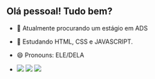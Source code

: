 ## Olá pessoal! Tudo bem?

- 🔭 Atualmente procurando um estágio em ADS
- 🌱 Estudando HTML, CSS e JAVASCRIPT.
- 😄 Pronouns: ELE/DELA

- <div> 
  <a href="https://instagram.com/o.mosha_" target="_blank"><img src="https://img.shields.io/badge/-Instagram-%23E4405F?style=for-the-badge&logo=instagram&logoColor=white" target="_blank"></a>
  <a href = "mailto:moiseisfelipi@gmail.com"><img src="https://img.shields.io/badge/-Gmail-%23333?style=for-the-badge&logo=gmail&logoColor=white" target="_blank"></a>
  <a href="https://www.linkedin.com/in/moisés-filipe-telis-de-lima-568412297" target="_blank"><img src="https://img.shields.io/badge/-LinkedIn-%230077B5?style=for-the-badge&logo=linkedin&logoColor=white" target="_blank"></a> 
  
</div>
